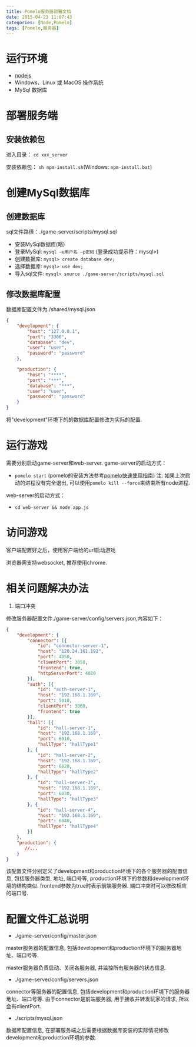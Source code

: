 ```yaml
---
title: Pomelo服务器部署文档
date: 2015-04-23 11:07:43
categories: [Node,Pomelo]
tags: [Pomelo,服务器]
---
```


# 运行环境
* [nodejs](http://nodejs.org/)
* Windows、Linux 或 MacOS 操作系统
* MySql 数据库

# 部署服务端

## 安装依赖包 

进入目录：
`cd xxx_server`

安装依赖包：
`sh npm-install.sh`(Windows: `npm-install.bat`)

# 创建MySql数据库

## 创建数据库
sql文件路径：./game-server/scripts/mysql.sql

* 安装MySql数据库(略)
* 登录MySql:
`mysql –u用户名 –p密码`
(登录成功提示符：mysql>)
* 创建数据库:
`mysql> create database dev;`
* 选择数据库:
`mysql> use dev;`
* 导入sql文件:
`mysql> source ./game-server/scripts/mysql.sql`


 <!-- more -->
## 修改数据库配置
数据库配置文件为./shared/mysql.json
```json
{
    "development": {
        "host": "127.0.0.1",
        "port": "3306",
        "database": "dev",
        "user": "user",
        "password": "password"
    },

    "production": {
        "host": "****",
        "port": "***",
        "database": "***",
        "user": "user",
        "password": "password"
    }
}
```

将"development"环境下的的数据库配置修改为实际的配置. 

# 运行游戏
需要分别启动game-server和web-server. 
game-server的启动方式：

* `pomelo start` (pomelo的安装方法参考[pomelo快速使用指南](https://github.com/NetEase/pomelo/wiki/pomelo快速使用指南)) 注: 如果上次启动的进程没有完全退出, 可以使用`pomelo kill --force`来结束所有node进程. 

web-server的启动方式：

* `cd web-server && node app.js`

# 访问游戏
客户端配置好之后，使用客户端给的url启动游戏

浏览器需支持websocket, 推荐使用chrome. 

# 相关问题解决办法
1. 端口冲突

修改服务器配置文件./game-server/config/servers.json,内容如下：
```json
{
    "development": {
        "connector": [{
            "id": "connector-server-1",
            "host": "120.24.161.192",
            "port": 4050,
            "clientPort": 3050,
            "frontend": true,
            "httpServerPort": 4020
        }],
        "auth": [{
            "id": "auth-server-1",
            "host": "192.168.1.169",
            "port": 5010,
            "clientPort": 3060,
            "frontend": true
        }],
        "hall": [{
            "id": "hall-server-1",
            "host": "192.168.1.169",
            "port": 6010,
            "hallType": "hallType1"
        }, {
            "id": "hall-server-2",
            "host": "192.168.1.169",
            "port": 6020,
            "hallType": "hallType2"
        }, {
            "id": "hall-server-3",
            "host": "192.168.1.169",
            "port": 6030,
            "hallType": "hallType3"
        }, {
            "id": "hall-server-4",
            "host": "192.168.1.169",
            "port": 6040,
            "hallType": "hallType4"
        }]
    },
    "production": {
       //...
    }
}
```

该配置文件分别定义了development和production环境下的各个服务器的配置信息, 包括服务器类型, 地址, 端口号等, production环境下的参数和development环境的结构类似. frontend参数为true时表示前端服务器. 端口冲突时可以修改相应的端口号. 



# 配置文件汇总说明
* ./game-server/config/master.json

master服务器的配置信息, 包括development和production环境下的服务器地址、端口号等. 

master服务器负责启动、关闭各服务器, 并监控所有服务器的状态信息. 
* ./game-server/config/servers.json

connector等服务器的配置信息, 包括development和production环境下的服务器地址、端口号等. 由于connector是前端服务器, 用于接收并转发玩家的请求, 所以会有clientPort. 

* ./scripts/mysql.json

数据库配置信息, 在部署服务端之后需要根据数据库安装的实际情况修改development和production环境的参数. 




